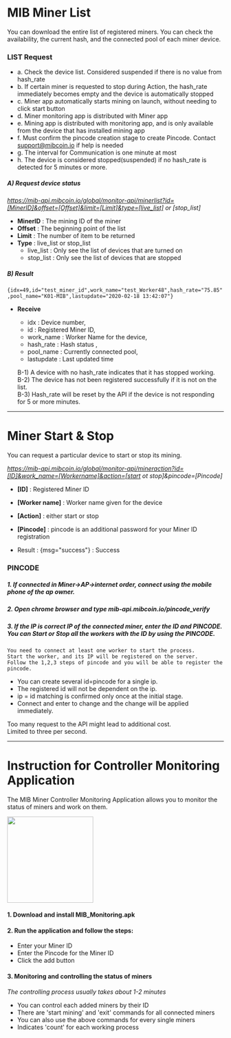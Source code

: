 # MIB Miner List   

You can download the entire list of registered miners. You can check the availability, the current hash, and the connected pool of each miner device.   

### LIST Request
* a.	Check the device list. Considered suspended if there is no value from hash_rate   
* b.	If certain miner is requested to stop during Action, the hash_rate immediately becomes empty and the device is automatically stopped   
* c.	Miner app automatically starts mining on launch, without needing to click start button   
* d.	Miner monitoring app is distributed with Miner app   
* e.	Mining app is distributed with monitoring app, and is only available from the device that has installed mining app   
* f.	Must confirm the pincode creation stage to create Pincode. Contact support@mibcoin.io if help is needed   
* g.	The interval for Communication is one minute at most   
* h.	The device is considered stopped(suspended) if no hash_rate is detected for 5 minutes or more.   


##### A) Request device status   
*https://mib-api.mibcoin.io/global/monitor-api/minerlist?id=[MinerID]&offset=[Offset]&limit=[Limit]&type=[live_list] or [stop_list]*   
* **MinerID** : The mining ID of the miner   
* **Offset** : The beginning point of the list
* **Limit** : The number of item to be returned
* **Type** : live_list or stop_list   
  * live_list  : Only see the list of devices that are turned on   
  * stop_list : Only see the list of devices that are stopped   



##### B) Result   
```{idx=49,id="test_miner_id",work_name="test_Worker48",hash_rate="75.85",pool_name="K01-MIB",lastupdate="2020-02-18 13:42:07"}```

* **Receive**   
  * idx : Device number,   
  * id : Registered Miner ID,   
  * work_name : Worker Name for the device,   
  * hash_rate : Hash status ,   
  * pool_name : Currently connected pool,   
  * lastupdate : Last updated time   

  B-1) A device with no hash_rate indicates that it has stopped working.   
  B-2) The device has not been registered successfully if it is not on the list.   
  B-3) Hash_rate will be reset by the API if the device is not responding for 5 or more minutes.   
   
   
---   

  
# Miner Start & Stop   

You can request a particular device to start or stop its mining.   

*https://mib-api.mibcoin.io/global/monitor-api/mineraction?id=[ID]&work_name=[Workername]&action=[start ot stop]&pincode=[Pincode]*   

* **[ID]** : Registered Miner ID   
* **[Worker name]** : Worker name given for the device   
* **[Action]** : either start or stop   
* **[Pincode]** : pincode is an additional password for your Miner ID registration   

*	Result : {msg="success"} : Success   

### PINCODE

##### 1. If connected in Miner->AP->internet order, connect using the mobile phone of the ap owner.   
##### 2. Open chrome browser and type mib-api.mibcoin.io/pincode_verify   
##### 3. If the IP is correct IP of the connected miner, enter the ID and PINCODE. You can Start or Stop all the workers with the ID by using the PINCODE.   
    You need to connect at least one worker to start the process.   
    Start the worker, and its IP will be registered on the server.   
    Follow the 1,2,3 steps of pincode and you will be able to register the pincode.   

  * You can create several id=pincode for a single ip. 
  * The registered id will not be dependent on the ip. 
  * ip = id matching is confirmed only once at the initial stage. 
  * Connect and enter to change and the change will be applied immediately.



Too many request to the API might lead to additional cost.   
Limited to three per second.   

   
---   
   
   
# Instruction for Controller Monitoring Application   

The MIB Miner Controller Monitoring Application allows you to monitor the status of miners and work on them.   

<img width="200" src="https://user-images.githubusercontent.com/36949510/78319841-03acd980-75a3-11ea-9a54-858b1b3e39ff.png"></img><br/>

#### 1. Download and install MIB_Monitoring.apk   

#### 2. Run the application and follow the steps:   
* Enter your Miner ID   
* Enter the Pincode for the Miner ID   
* Click the add button   

#### 3. Monitoring and controlling the status of miners   
*The controlling process usually takes about 1-2 minutes*   
* You can control each added miners by their ID   
* There are 'start mining' and 'exit' commands for all connected miners   
* You can also use the above commands for every single miners   
* Indicates 'count' for each working process   

